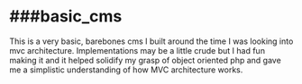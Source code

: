 ###basic_cms
=========

This is a very basic, barebones cms I built around the time I was looking into mvc architecture. Implementations may be a little crude but I had fun making it and it helped solidify my grasp of object oriented php and gave me a simplistic understanding of how MVC architecture works.
